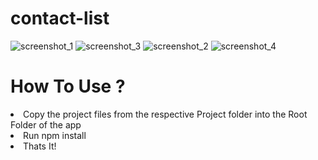# contact-list
![screenshot_1](https://user-images.githubusercontent.com/8606340/43366661-160f29a2-935f-11e8-9b51-5abc3ba32e70.png)
![screenshot_3](https://user-images.githubusercontent.com/8606340/43366746-2e713bec-9360-11e8-853f-caaa77a7d362.png)
![screenshot_2](https://user-images.githubusercontent.com/8606340/43366718-dd3fc84c-935f-11e8-8da2-bebfc1cfd217.png)
![screenshot_4](https://user-images.githubusercontent.com/8606340/43366747-2e9bf2c4-9360-11e8-87c3-21fe1ea8c5d2.png)

# How To Use ?
<li>Copy the project files from the respective Project folder into the Root Folder of the app</li>
<li>Run npm install</li>
<li>Thats It!</li>
